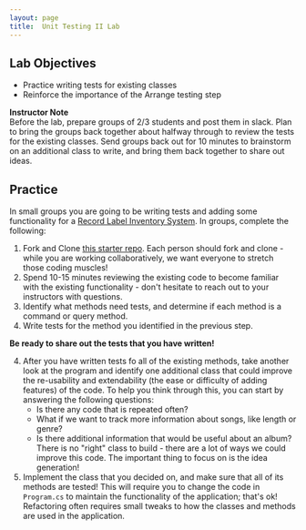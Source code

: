 ```yaml
---
layout: page
title:  Unit Testing II Lab
---
```


## Lab Objectives
* Practice writing tests for existing classes
* Reinforce the importance of the Arrange testing step

<aside class="instructor-notes">
  <p><strong>Instructor Note</strong><br>Before the lab, prepare groups of 2/3 students and post them in slack.  Plan to bring the groups back together about halfway through to review the tests for the existing classes.  Send groups back out for 10 minutes to brainstorm on an additional class to write, and bring them back together to share out ideas.</p>
</aside>

## Practice

In small groups you are going to be writing tests and adding some functionality for a [Record Label Inventory System](https://github.com/turingschool-examples/RecordLabel).  In groups, complete the following:

1. Fork and Clone [this starter repo](https://github.com/turingschool-examples/RecordLabel).  Each person should fork and clone - while you are working collaboratively, we want everyone to stretch those coding muscles!
2. Spend 10-15 minutes reviewing the existing code to become familiar with the existing functionality - don't hesitate to reach out to your instructors with questions.
3. Identify what methods need tests, and determine if each method is a command or query method.
3. Write tests for the method you identified in the previous step.

**Be ready to share out the tests that you have written!**

4. After you have written tests fo all of the existing methods, take another look at the program and identify one additional class that could improve the re-usability and extendability (the ease or difficulty of adding features) of the code. To help you think through this, you can start by answering the following questions:
    * Is there any code that is repeated often?
    * What if we want to track more information about songs, like length or genre?
    * Is there additional information that would be useful about an album?
There is no "right" class to build - there are a lot of ways we could improve this code.  The important thing to focus on is the idea generation!
5. Implement the class that you decided on, and make sure that all of its methods are tested!  This will require you to change the code in `Program.cs` to maintain the functionality of the application; that's ok!  Refactoring often requires small tweaks to how the classes and methods are used in the application.
